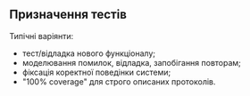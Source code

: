 ## Призначення тестів

Типічні варіянти:

* тест/відладка нового функціоналу;
* моделювання помилок, відладка, запобігання повторам;
* фіксація коректної поведінки системи;
* "100% coverage" для строго описаних протоколів.